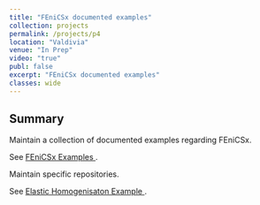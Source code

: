```yaml
---
title: "FEniCSx documented examples"
collection: projects
permalink: /projects/p4
location: "Valdivia"
venue: "In Prep"
video: "true"
publ: false
excerpt: "FEniCSx documented examples"
classes: wide
---
```



## Summary
Maintain a collection of documented examples regarding FEniCSx. 

See <a href="https://uwemuehlich.github.io/FEniCSxDocumentedExamplesUACh/html/" class="uline" target="_blank">FEniCSx Examples </a> .  

Maintain specific repositories.

See <a href="https://github.com/UweMuehlich/Elastic_Homogenization3D_Orthotropic" class="uline" target="_blank">Elastic Homogenisaton Example </a> .  
